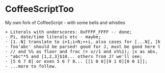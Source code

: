# CoffeeScriptToo
My own fork of CoffeeScript - with some bells and whistles

<pre>
+ Literals with underscores: 0xFFFF_FFFF -- done;
- Pi, date/time literals etc - maybe;
- [1..N] translate to i=1;i&lt;N;++i, also cases for [...N], [N...], [N...0], [a..b by -1], [a..b by k];
- foo'abc' should be parsed! good for J, must be good here too;
- // and %% as floor and frac (= x//1 and x%%1); |x as abs, etc etc :)
- "abc"*5 and [1,2,3]$10... others from J? we'll see;
- [5 6 7 8] or even 5 6 7 8... [[1 0 0][0 1 0][0 0 1]];
- ...more to follow.
</pre>
